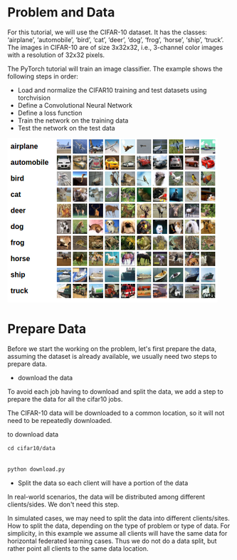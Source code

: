 # Problem and Data

For this tutorial, we will use the CIFAR-10 dataset. 
It has the classes: ‘airplane’, ‘automobile’, ‘bird’, ‘cat’, ‘deer’, ‘dog’, ‘frog’, ‘horse’, ‘ship’, ‘truck’. 
The images in CIFAR-10 are of size 3x32x32, i.e., 3-channel color images with a resolution of 32x32 pixels.

The PyTorch tutorial will train an image classifier. The example shows the following steps in order:

* Load and normalize the CIFAR10 training and test datasets using torchvision
* Define a Convolutional Neural Network
* Define a loss function
* Train the network on the training data
* Test the network on the test data

![image](./cifar10.png)


# Prepare Data

Before we start the working on the problem, let's first prepare the data, assuming the dataset is already available, 
we usually need two steps to prepare data.

* download the data

To avoid each job having to download and split the data, we add a step to prepare the data for all the cifar10 jobs. 

The CIFAR-10 data will be downloaded to a common location, so it will not need to be repeatedly downloaded.

to download data
```
cd cifar10/data
```

```bash

python download.py

```

* Split the data so each client will have a portion of the data

In real-world scenarios, the data will be distributed among different clients/sides. We don't need this step. 

In simulated cases, we may need to split the data into different clients/sites. How to split the data, 
depending on the type of problem or type of data. For simplicity, in this example we assume all clients will have the same data for horizontal federated learning cases.
Thus we do not do a data split, but rather point all clients to the same data location.









